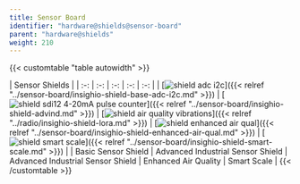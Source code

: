 ```yaml
---
title: Sensor Board
identifier: "hardware@shields@sensor-board"
parent: "hardware@shields"
weight: 210
---
```


{{< customtable "table autowidth" >}}

| Sensor Shields  |
| :-: | :-: | :-: | :-: | :-: |
| [![shield adc i2c](/images/deviceimages/insighio-shield-base-adc-i2c.png)]({{< relref "../sensor-board/insighio-shield-base-adc-i2c.md" >}}) | [![shield sdi12 4-20mA pulse counter](/images/deviceimages/insighio-shield-advind.png)]({{< relref "../sensor-board/insighio-shield-advind.md" >}}) | [![shield air quality vibrations](/images/deviceimages/insighio-shield-air-quality-vibration.png)]({{< relref "../radio/insighio-shield-lora.md" >}}) | [![shield enhanced air qual](/images/deviceimages/insighio-shield-enhanced-air-qual.png)]({{< relref "../sensor-board/insighio-shield-enhanced-air-qual.md" >}}) | [![shield smart scale](/images/deviceimages/insighio-shield-smart-scale.png)]({{< relref "../sensor-board/insighio-shield-smart-scale.md" >}}) | 
| Basic Sensor Shield | Advanced Industrial Sensor Shield | Advanced Industrial Sensor Shield | Enhanced Air Quality  | Smart Scale |
{{< /customtable >}}